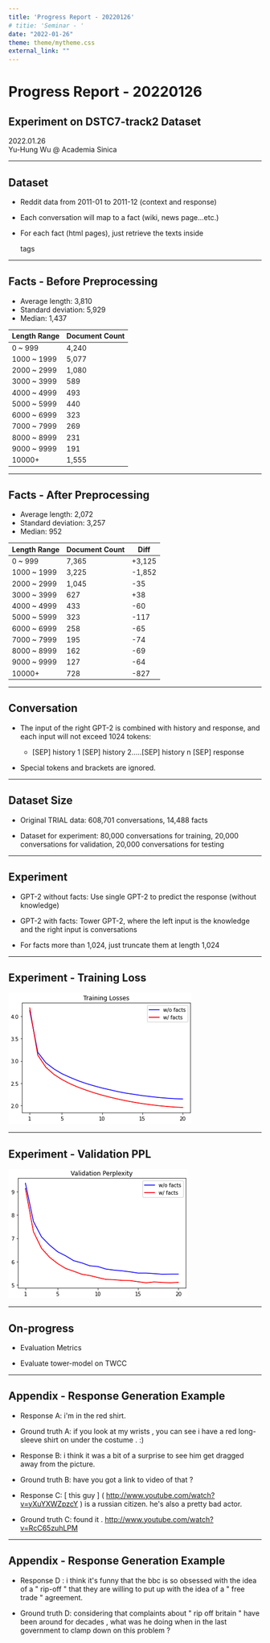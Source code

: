 ```yaml
---
title: 'Progress Report - 20220126'
# titie: 'Seminar - '
date: "2022-01-26"
theme: theme/mytheme.css
external_link: ""
---
```


# Progress Report - 20220126 <!-- .element: class="title" -->
## Experiment on DSTC7-track2 Dataset  <!-- .element: class="subtitle" -->

<div class="title-name">
2022.01.26 <br>
Yu-Hung Wu @ Academia Sinica
</div>

---

## Dataset

- Reddit data from 2011-01 to 2011-12 (context and response)

- Each conversation will map to a fact (wiki, news page...etc.)

- For each fact (html pages), just retrieve the texts inside <p> tags

----

## Facts - Before Preprocessing

- Average length: 3,810
- Standard deviation: 5,929
- Median: 1,437

| Length Range | Document Count |
| ------------ | -------------- |
| 0 ~ 999      | 4,240          |
| 1000 ~ 1999  | 5,077          |
| 2000 ~ 2999  | 1,080          |
| 3000 ~ 3999  | 589            |
| 4000 ~ 4999  | 493            |
| 5000 ~ 5999  | 440            |
| 6000 ~ 6999  | 323            |
| 7000 ~ 7999  | 269            |
| 8000 ~ 8999  | 231            |
| 9000 ~ 9999  | 191            |
| 10000+       | 1,555          |

----

## Facts - After Preprocessing

- Average length: 2,072
- Standard deviation: 3,257
- Median: 952

| Length Range | Document Count | Diff   |
| ------------ | -------------- | ------ |
| 0 ~ 999      | 7,365          | +3,125 |
| 1000 ~ 1999  | 3,225          | -1,852 |
| 2000 ~ 2999  | 1,045          | -35    |
| 3000 ~ 3999  | 627            | +38    |
| 4000 ~ 4999  | 433            | -60    |
| 5000 ~ 5999  | 323            | -117   |
| 6000 ~ 6999  | 258            | -65    |
| 7000 ~ 7999  | 195            | -74    |
| 8000 ~ 8999  | 162            | -69    |
| 9000 ~ 9999  | 127            | -64    |
| 10000+       | 728            | -827   |

----

## Conversation

- The input of the right GPT-2 is combined with history and response, and each input will not exceed 1024 tokens:
  - [SEP] history 1 [SEP] history 2.....[SEP] history n [SEP] response

- Special tokens and brackets are ignored.

----

## Dataset Size

- Original TRIAL data: 608,701 conversations, 14,488 facts

- Dataset for experiment: 80,000 conversations for training, 20,000 conversations for validation, 20,000 conversations for testing

----

## Experiment

- GPT-2 without facts: Use single GPT-2 to predict the response (without knowledge)

- GPT-2 with facts: Tower GPT-2, where the left input is the knowledge and the right input is conversations

- For facts more than 1,024, just truncate them at length 1,024

----

## Experiment - Training Loss

![](attachments/2022-01-25-10-41-28.png) <!-- .element: class="img75" -->

----

## Experiment - Validation PPL

![](attachments/2022-01-25-10-43-03.png) <!-- .element: class="img75" -->

----

## On-progress

- Evaluation Metrics

- Evaluate tower-model on TWCC

----

## Appendix - Response Generation Example

- Response A: i'm in the red shirt.
- Ground truth A: if you look at my wrists , you can see i have a red long-sleeve shirt on under the costume . :)

- Response B: i think it was a bit of a surprise to see him get dragged away from the picture.
- Ground truth B: have you got a link to video of that ?

- Response C: [ this guy ] ( http://www.youtube.com/watch?v=yXuYXWZpzcY ) is a russian citizen. he's also a pretty bad actor.
- Ground truth C: found it . http://www.youtube.com/watch?v=RcC65zuhLPM

----

## Appendix - Response Generation Example

- Response D : i think it's funny that the bbc is so obsessed with the idea of a " rip-off " that they are willing to put up with the idea of a " free trade " agreement.

- Ground truth D: considering that complaints about " rip off britain " have been around for decades , what was he doing when in the last government to clamp down on this problem ?